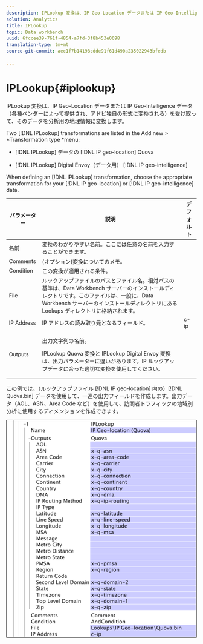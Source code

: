 ```yaml
---
description: IPLookup 変換は、IP Geo-Location データまたは IP Geo-Intelligence データ（各種ベンダーによって提供され、アドビ独自の形式に変換される）を受け取って、そのデータを分析用の地理情報に変換します。
solution: Analytics
title: IPLookup
topic: Data workbench
uuid: 6fccee39-761f-4854-a7fd-3f8b453e0698
translation-type: tm+mt
source-git-commit: aec1f7b14198cdde91f61d490a235022943bfedb

---
```



# IPLookup{#iplookup}

IPLookup 変換は、IP Geo-Location データまたは IP Geo-Intelligence データ（各種ベンダーによって提供され、アドビ独自の形式に変換される）を受け取って、そのデータを分析用の地理情報に変換します。

Two [!DNL IPLookup] transformations are listed in the Add new > *Transformation type *menu:

* [!DNL IPLookup] データの [!DNL IP geo-location] Quova

* [!DNL IPLookup] Digital Envoy（データ用） [!DNL IP geo-intelligence]

When defining an [!DNL IPLookup] transformation, choose the appropriate transformation for your [!DNL IP geo-location] or [!DNL IP geo-intelligence] data.

<table id="table_C438A30AB5E64160A5C486D6887B1D7E"> 
 <thead> 
  <tr> 
   <th colname="col1" class="entry"> パラメーター </th> 
   <th colname="col2" class="entry"> 説明 </th> 
   <th colname="col3" class="entry"> デフォルト </th> 
  </tr> 
 </thead>
 <tbody> 
  <tr> 
   <td colname="col1"> 名前 </td> 
   <td colname="col2"> 変換のわかりやすい名前。ここには任意の名前を入力することができます。 </td> 
   <td colname="col3"> </td> 
  </tr> 
  <tr> 
   <td colname="col1"> Comments </td> 
   <td colname="col2"> (オプション)変換についてのメモ。 </td> 
   <td colname="col3"> </td> 
  </tr> 
  <tr> 
   <td colname="col1"> Condition </td> 
   <td colname="col2"> この変換が適用される条件。 </td> 
   <td colname="col3"> </td> 
  </tr> 
  <tr> 
   <td colname="col1"> File </td> 
   <td colname="col2"> ルックアップファイルのパスとファイル名。相対パスの基準は、Data Workbench サーバーのインストールディレクトリです。このファイルは、一般に、Data Workbench サーバーのインストールディレクトリにある Lookups ディレクトリに格納されます。 </td> 
   <td colname="col3"> </td> 
  </tr> 
  <tr> 
   <td colname="col1"> IP Address </td> 
   <td colname="col2"> IP アドレスの読み取り元となるフィールド。 </td> 
   <td colname="col3"> c-ip </td> 
  </tr> 
  <tr> 
   <td colname="col1"> Outputs </td> 
   <td colname="col2"> <p>出力文字列の名前。 </p> <p> <span class="wintitle">IPLookup</span> Quova 変換と <span class="wintitle">IPLookup</span> Digital Envoy 変換は、出力パラメーターに違いがあります。IP ルックアップデータに合った適切な変換を使用してください。 </p> </td> 
   <td colname="col3"> </td> 
  </tr> 
 </tbody> 
</table>

この例では、（ルックアップファイル [!DNL IP geo-location] 内の）[!DNL Quova.bin] データを使用して、一連の出力フィールドを作成します。出力データ（AOL、ASN、Area Code など）を使用して、訪問者トラフィックの地域別分析に使用するディメンションを作成できます。

![](assets/cfg_TransformationType_IPLookup.png)

